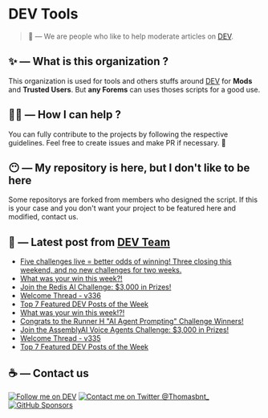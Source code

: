 # DEV Tools

> 🔧 — We are people who like to help moderate articles on [DEV](https://dev.to).

## ✨ — What is this organization ?

This organization is used for tools and others stuffs around [DEV](https://dev.to) for **Mods** and **Trusted Users**. But __any Forems__ can uses thoses scripts for a good use.


## 💪🏼 — How I can help ?

You can fully contribute to the projects by following the respective guidelines. Feel free to create issues and make PR if necessary. 🎉

## 😶 — My repository is here, but I don't like to be here

Some repositorys are forked from members who designed the script. If this is your case and you don't want your project to be featured here and modified, contact us.

## 📝 — Latest post from [DEV Team](https://dev.to/devteam)

<!-- BLOG-POST-LIST:START -->
- [Five challenges live = better odds of winning! Three closing this weekend, and no new challenges for two weeks.](https://dev.to/devteam/five-challenges-live-better-odds-of-winning-three-closing-this-weekend-and-no-new-challenges-10m7)
- [What was your win this week?!](https://dev.to/devteam/what-was-your-win-this-week-51ja)
- [Join the Redis AI Challenge: $3,000 in Prizes!](https://dev.to/devteam/join-the-redis-ai-challenge-3000-in-prizes-3oj2)
- [Welcome Thread - v336](https://dev.to/devteam/welcome-thread-v336-1jd8)
- [Top 7 Featured DEV Posts of the Week](https://dev.to/devteam/top-7-featured-dev-posts-of-the-week-3ok7)
- [What was your win this week!?!](https://dev.to/devteam/what-was-your-win-this-week-45n0)
- [Congrats to the Runner H &quot;AI Agent Prompting&quot; Challenge Winners!](https://dev.to/devteam/congrats-to-the-runner-h-ai-agent-prompting-challenge-winners-3aap)
- [Join the AssemblyAI Voice Agents Challenge: $3,000 in Prizes!](https://dev.to/devteam/join-the-assemblyai-voice-agents-challenge-3000-in-prizes-109a)
- [Welcome Thread - v335](https://dev.to/devteam/welcome-thread-v335-2hm1)
- [Top 7 Featured DEV Posts of the Week](https://dev.to/devteam/top-7-featured-dev-posts-of-the-week-2g90)
<!-- BLOG-POST-LIST:END -->


## ☕ — Contact us

[![Follow me on DEV](https://img.shields.io/badge/dev.to-%2308090A.svg?&style=for-the-badge&logo=dev.to&logoColor=white&alt=devto)](https://dev.to/thomasbnt)
[![Contact me on Twitter @Thomasbnt_](https://img.shields.io/badge/Contact%20me%20on%20Twitter-%231DA1F2.svg?&style=for-the-badge&logo=twitter&logoColor=white&alt=twitter)](https://twitter.com/messages/1142357270-1142357270?text=Hello,%20I%20contact%20you%20from%20devtotools%20&recipient_id=1142357270) [![GitHub Sponsors](https://img.shields.io/badge/Sponsor%20me-%23EA54AE.svg?&style=for-the-badge&logo=github-sponsors&logoColor=white)](https://github.com/sponsors/thomasbnt)


